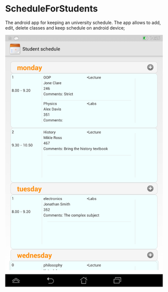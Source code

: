 ScheduleForStudents
===================

The android app for keeping  an university schedule.
The app allows to add, edit, delete classes and keep schedule on android device;

![Alt text](https://github.com/ZhenyaKholodkov/ScheduleForStudents/blob/master/device-2014-10-06-142618.png "Optional title")

